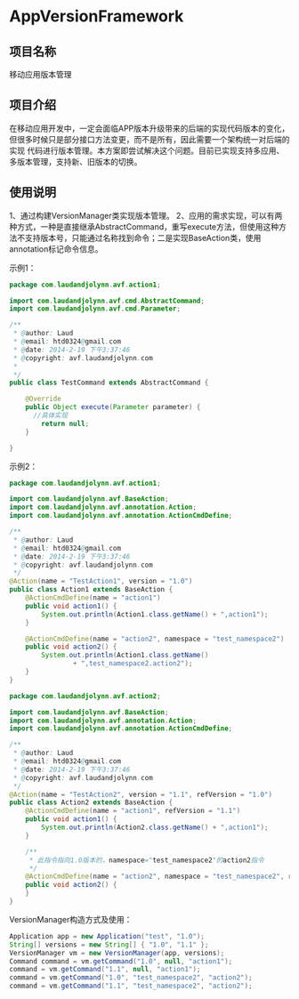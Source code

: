 AppVersionFramework
===================
<h2>项目名称</h2>
移动应用版本管理

<h2>项目介绍</h2>
在移动应用开发中，一定会面临APP版本升级带来的后端的实现代码版本的变化，但很多时候只是部分接口方法变更，而不是所有，因此需要一个架构统一对后端的实现 代码进行版本管理。本方案即尝试解决这个问题。目前已实现支持多应用、多版本管理，支持新、旧版本的切换。

<h2>使用说明</h2>
1、通过构建VersionManager类实现版本管理。
2、应用的需求实现，可以有两种方式，一种是直接继承AbstractCommand，重写execute方法，但使用这种方法不支持版本号，只能通过名称找到命令；二是实现BaseAction类，使用annotation标记命令信息。

示例1：
```java
package com.laudandjolynn.avf.action1;

import com.laudandjolynn.avf.cmd.AbstractCommand;
import com.laudandjolynn.avf.cmd.Parameter;

/**
 * @author: Laud
 * @email: htd0324@gmail.com
 * @date: 2014-2-19 下午3:37:46
 * @copyright: avf.laudandjolynn.com
 * 
 */
public class TestCommand extends AbstractCommand {

	@Override
	public Object execute(Parameter parameter) {
	  //具体实现
		return null;
	}

}
```

示例2：
```java
package com.laudandjolynn.avf.action1;

import com.laudandjolynn.avf.BaseAction;
import com.laudandjolynn.avf.annotation.Action;
import com.laudandjolynn.avf.annotation.ActionCmdDefine;

/**
 * @author: Laud
 * @email: htd0324@gmail.com
 * @date: 2014-2-19 下午3:37:46
 * @copyright: avf.laudandjolynn.com
 */
@Action(name = "TestAction1", version = "1.0")
public class Action1 extends BaseAction {
	@ActionCmdDefine(name = "action1")
	public void action1() {
		System.out.println(Action1.class.getName() + ",action1");
	}

	@ActionCmdDefine(name = "action2", namespace = "test_namespace2")
	public void action2() {
		System.out.println(Action1.class.getName()
				+ ",test_namespace2.action2");
	}
}

package com.laudandjolynn.avf.action2;

import com.laudandjolynn.avf.BaseAction;
import com.laudandjolynn.avf.annotation.Action;
import com.laudandjolynn.avf.annotation.ActionCmdDefine;

/**
 * @author: Laud
 * @email: htd0324@gmail.com
 * @date: 2014-2-19 下午3:37:46
 * @copyright: avf.laudandjolynn.com
 */
@Action(name = "TestAction2", version = "1.1", refVersion = "1.0")
public class Action2 extends BaseAction {
	@ActionCmdDefine(name = "action1", refVersion = "1.1")
	public void action1() {
		System.out.println(Action2.class.getName() + ",action1");
	}

	/**
	 * 此指令指向1.0版本的，namespace="test_namespace2"的action2指令
	 */
	@ActionCmdDefine(name = "action2", namespace = "test_namespace2", refVersion = "1.0")
	public void action2() {
	}
}
```

VersionManager构造方式及使用：
```java
Application app = new Application("test", "1.0");
String[] versions = new String[] { "1.0", "1.1" };
VersionManager vm = new VersionManager(app, versions);
Command command = vm.getCommand("1.0", null, "action1");
command = vm.getCommand("1.1", null, "action1");
command = vm.getCommand("1.0", "test_namespace2", "action2");
command = vm.getCommand("1.1", "test_namespace2", "action2");
```
